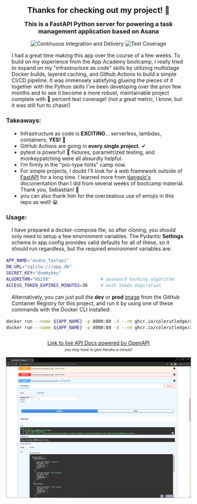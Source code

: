 <h2 style="margin: 3%" align='center'>Thanks for checking out my project! 👋</h2>
<h3 style="margin: 3%" align='center'>This is a FastAPI Python server for powering a task management application based on Asana</h3>

<p style="margin: 3%" align='center'>
    <img src="https://github.com/ColeRutledge/asana_fastapi/actions/workflows/ci.yml/badge.svg?branch=master" alt="Continuous Integration and Delivery">
    <img src="https://img.shields.io/badge/Test%20Coverage-75%25-red" alt="Test Coverage">
</p>

<p style="margin: 3%">I had a great time making this app over the course of a few weeks. To build on my experience from the App Academy bootcamp, I really tried to expand on my "infrastructure as code" skills by utilizing multistage Docker builds, layered caching, and Github Actions to build a simple CI/CD pipeline. It was immensely satisfying glueing the pieces of it together with the Python skills I've been developing over the prior few months and to see it become a more robust, maintainable project complete with 💯 percent test coverage! (not a great metric, I know, but it was still fun to chase!)</p>

### Takeaways:

<ul style="margin: 3%">
    <li>Infrastructure as code is <b>EXCITING</b>... serverless, lambdas, containers, <b>YES!</b> 🎉</li>
    <li>GitHub Actions are going in <b>every</b>.<b>single</b>.<b>project.</b> ✔</li>
    <li>pytest is powerful! 💪 fixtures, parametrized testing, and monkeypatching were all absurdly helpful.</li>
    <li>I'm firmly in the "pro-type hints" camp now.</li>
    <li>For simple projects, I doubt I'll look for a web framework outside of <a href='https://fastapi.tiangolo.com/' target='_blank'>FastAPI</a> for a long time. I learned more from <a href='https://github.com/tiangolo' target='_blank'>tiangolo's</a> documentation than I did from several weeks of bootcamp material. Thank you, Sebastián!  🙌</li>
    <li>you can also thank him for the overzealous use of emojis in this repo as well! 😀 </li>
</ul>

### Usage:

<p style="margin: 3%">I have prepared a docker-compose file, so after cloning, you should only need to setup a few environment variables. The Pydantic <b>Settings</b> schema in app.config provides valid defaults for all of these, so it should run regardless, but the required environment variables are: </p>

```bash
APP_NAME="asana_fastapi"
DB_URL="sqlite:///app.db"
SECRET_KEY="dummykey"
ALGORITHM="HS256"                   # password hashing algorithm
ACCESS_TOKEN_EXPIRES_MINUTES=30     # auth token expiration
```

<p style="margin: 3%">Alternatively, you can just pull the <b>dev</b> or <b>prod</b> <a href='https://github.com/users/ColeRutledge/packages/container/package/asana_fastapi'>image</a> from the GitHub Container Registry for this project, and run it by using one of these commands with the Docker CLI installed: </p>

```bash
docker run --name ${APP_NAME} -p 8000:80 -d --rm ghcr.io/colerutledge/asana_fastapi:dev
docker run --name ${APP_NAME} -p 8000:80 -d --rm ghcr.io/colerutledge/asana_fastapi:prod
```

<p style="margin-top: 5%" align='center'>
    <a href='https://asana-fastapi.herokuapp.com/docs' target='_blank'>Link to live API Docs powered by OpenAPI</a><font size='1'><br><i>you may have to give Heroku a minute!<i></font></br>
</p>

![Swagger UI](swagger.PNG)
